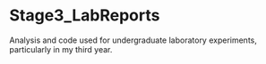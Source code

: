 # Stage3_LabReports
Analysis and code used for undergraduate laboratory experiments, particularly in my third year.
